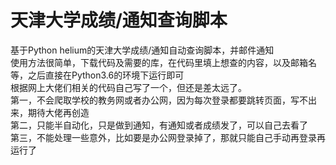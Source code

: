# 天津大学成绩/通知查询脚本
基于Python helium的天津大学成绩/通知自动查询脚本，并邮件通知  
使用方法很简单，下载代码及需要的库，在代码里填上想查的内容，以及邮箱名等，之后直接在Python3.6的环境下运行即可  
根据网上大佬们相关的代码自己写了一个，但还是差太远了。  
第一，不会爬取学校的教务网或者办公网，因为每次登录都要跳转页面，写不出来，期待大佬再创造  
第二，只能半自动化，只是做到通知，有通知或者成绩发了，可以自己去看了  
第三，不能处理一些意外，比如要是办公网登录掉了，那就只能自己手动再登录再运行了  

